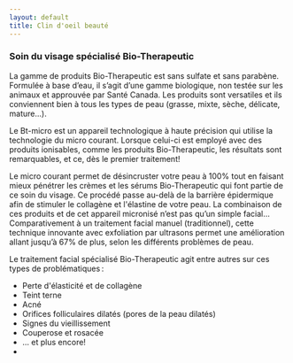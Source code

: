 ```yaml
---
layout: default
title: Clin d'oeil beauté
---
```


<div class="centered-div content">
    <h3>Soin du visage spécialisé Bio-Therapeutic  </h3>
    <p>
La gamme de produits Bio-Therapeutic est sans sulfate et sans parabène. Formulée à base d’eau, il s’agit d’une gamme biologique, non testée sur les animaux et approuvée par Santé Canada. Les produits sont versatiles et ils conviennent bien à tous les types de peau (grasse, mixte, sèche, délicate, mature...).
</p>
<p>
Le Bt-micro est un appareil technologique à haute précision qui utilise la technologie du micro courant. Lorsque celui-ci est employé avec des produits ionisables, comme les produits Bio-Therapeutic, les résultats sont remarquables, et ce, dès le premier traitement!  
</p>
<p> 
Le micro courant permet de désincruster votre peau à 100% tout en faisant mieux pénétrer les crèmes et les sérums Bio-Therapeutic qui font partie de ce soin du visage. Ce procédé passe au-delà de la barrière épidermique afin de stimuler le collagène et l'élastine de votre peau. La combinaison de ces produits et de cet appareil micronisé n’est pas qu’un simple facial… Comparativement à un traitement facial manuel (traditionnel), cette technique innovante avec exfoliation par ultrasons permet une amélioration allant jusqu’à 67% de plus, selon les différents problèmes de peau. 
</p>
<p> 
Le traitement facial spécialisé Bio-Therapeutic agit entre autres sur ces types de problématiques : 
<ul>
<li>
Perte d'élasticité et de collagène 
</li>
<li>
Teint terne 
</li>
<li>
Acné 
</li>
<li>
Orifices folliculaires dilatés (pores de la peau dilatés) 
</li>
<li>
Signes du vieillissement 
</li>
<li>
Couperose et rosacée 
</li>
<li>
… et plus encore! 
</li>
<li>
</ul>
    </p>
</div>